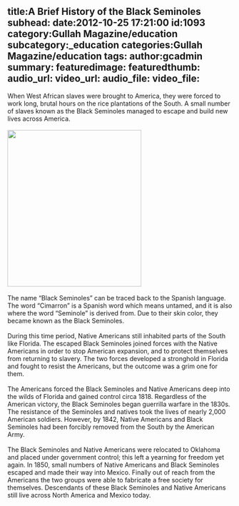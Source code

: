 title:A Brief History of the Black Seminoles
subhead:
date:2012-10-25 17:21:00
id:1093
category:Gullah Magazine/education
subcategory:_education
categories:Gullah Magazine/education
tags:
author:gcadmin
summary:
featuredimage:
featuredthumb:
audio_url:
video_url:
audio_file:
video_file:
---
When West African slaves were brought to America, they were forced to work long, brutal hours on the rice plantations of the South. A small number of slaves known as the Black Seminoles managed to escape and build new lives across America.<br/><br/><a href="//cloud.gullahcelebration.com/2012/10/Black-Seminole-Leader.jpg"><img class="alignnone size-full wp-image-250" title="Black-Seminole-Leader" src="//cloud.gullahcelebration.com/2012/10/Black-Seminole-Leader.jpg" alt="" width="300" height="351" /></a><br/><br/>The name “Black Seminoles” can be traced back to the Spanish language. The word “Cimarron” is a Spanish word which means untamed, and it is also where the word “Seminole” is derived from. Due to their skin color, they became known as the Black Seminoles.<br/><br/>During this time period, Native Americans still inhabited parts of the South like Florida. The escaped Black Seminoles joined forces with the Native Americans in order to stop American expansion, and to protect themselves from returning to slavery. The two forces developed a stronghold in Florida and fought to resist the Americans, but the outcome was a grim one for them.<br/><br/>The Americans forced the Black Seminoles and Native Americans deep into the wilds of Florida and gained control circa 1818. Regardless of the American victory, the Black Seminoles began guerrilla warfare in the 1830s. The resistance of the Seminoles and natives took the lives of nearly 2,000 American soldiers. However, by 1842, Native Americans and Black Seminoles had been forcibly removed from the South by the American Army.<br/><br/>The Black Seminoles and Native Americans were relocated to Oklahoma and placed under government control; this left a yearning for freedom yet again. In 1850, small numbers of Native Americans and Black Seminoles escaped and made their way into Mexico. Finally out of reach from the Americans the two groups were able to fabricate a free society for themselves. Descendants of these Black Seminoles and Native Americans still live across North America and Mexico today.